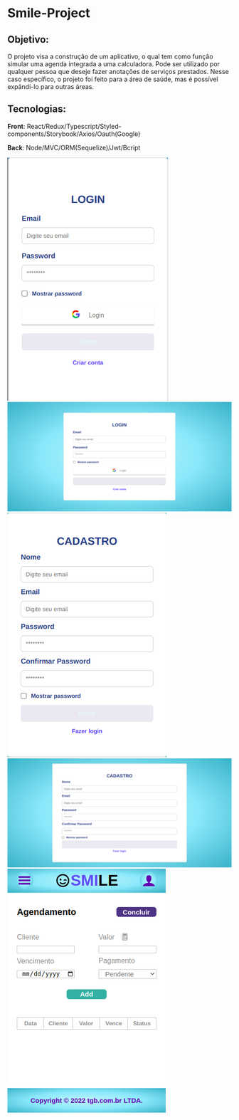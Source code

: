 # Smile-Project

## Objetivo:

O projeto visa a construção de um aplicativo, o qual tem como função simular uma agenda integrada a uma calculadora.
Pode ser utilizado por qualquer pessoa que deseje fazer anotações de serviços prestados.
Nesse caso específico, o projeto foi feito para a área de saúde, mas é possível expândi-lo para outras áreas.

## Tecnologias:

<strong>Front</strong>:
React/Redux/Typescript/Styled-components/Storybook/Axios/Oauth(Google)

<strong>Back</strong>:
Node/MVC/ORM(Sequelize)/Jwt/Bcript

![Login Mobile](./imgs/login-mobile.png) <br/>
![Login Desktop](./imgs/login-desktop.png) <br/>
![Cadastro Mobile](./imgs/register-mobile.png) <br/>
![Cadastro Desktop](./imgs/register-desktop.png) <br/>
![Main Mobile](./imgs/main-mobile.png) <br/>
